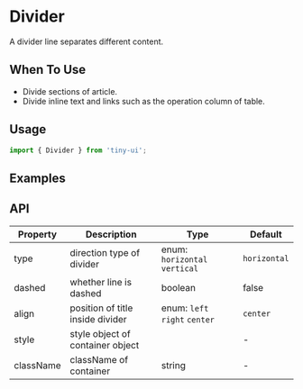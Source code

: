 # Divider

A divider line separates different content.

## When To Use

- Divide sections of article.
- Divide inline text and links such as the operation column of table.

## Usage

```js
import { Divider } from 'tiny-ui';
```

## Examples

<!--{demo}-->

## API

| Property  | Description                      | Type                          | Default      |
| --------- | -------------------------------- | ----------------------------- | ------------ |
| type      | direction type of divider        | enum: `horizontal` `vertical` | `horizontal` |
| dashed    | whether line is dashed           | boolean                       | false        |
| align     | position of title inside divider | enum: `left` `right` `center` | `center`       |
| style	    | style object of container	object |                               | -            |
| className	| className of container           | string                        | -            |
